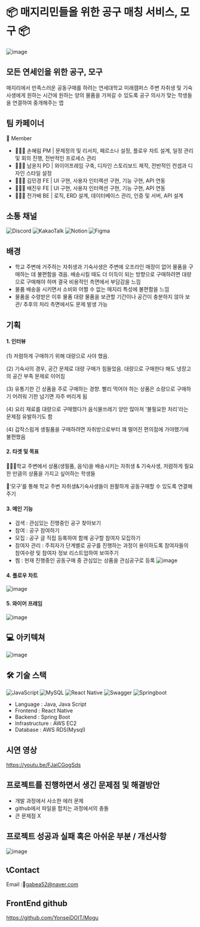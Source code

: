 # 📦 매지리민들을 위한 공구 매칭 서비스, 모구 📦
![image](https://github.com/user-attachments/assets/a3b02fe5-a663-4bfd-9b0a-afbb43cc66df)



## 모든 연세인을 위한 공구, 모구
매지리에서 만족스러운 공동구매를 하려는 연세대학교 미래캠퍼스 주변 자취생 및 기숙사생에게 원하는 시간에 원하는 양의 물품을 가져갈 수 있도록 공구 의사가 맞는 학생들을 연결하여 중개해주는 앱

## 팀 카페이너
💫 Member
- 🙋🏻‍♀️ 손혜림 PM | 문제정의 및 리서치, 페르소나 설정, 플로우 차트 설계, 일정 관리 및 회의 진행, 전반적인 프로세스 관리
- 🙋🏻‍♀️ 남윤지 PD | 와이어프레임 구축, 디자인 스토리보드 제작, 전반적인 컨셉과 디자인 스타일 설정
- 🙋🏻‍♀️ 김민경 FE | UI 구현, 사용자 인터랙션 구현, 기능 구현, API 연동
- 🙋🏻‍♂️ 배진우 FE | UI 구현, 사용자 인터랙션 구현, 기능 구현, API 연동
- 🙋🏻‍♀️ 전가배 BE | 로직, ERD 설계, 데이터베이스 관리, 인증 및 서버, API 설계


## 소통 채널
![Discord](https://img.shields.io/badge/Discord-%235865F2.svg?style=for-the-badge&logo=discord&logoColor=white)
![KakaoTalk](https://img.shields.io/badge/kakaotalk-ffcd00.svg?style=for-the-badge&logo=kakaotalk&logoColor=000000)
![Notion](https://img.shields.io/badge/Notion-%23000000.svg?style=for-the-badge&logo=notion&logoColor=white)
![Figma](https://img.shields.io/badge/figma-%23F24E1E.svg?style=for-the-badge&logo=figma&logoColor=white)

## 배경
- 학교 주변에 거주하는 자취생과 기숙사생은 주변에 오프라인 매장이 없어 물품을 구매하는 데 불편함을 겪음. 배송시킬 때도 더 이득이 되는 방향으로 구매하려면 대량으로 구매해야 하며 결국 비용적인 측면에서 부담감을 느낌
- 물품 배송을 시키면서 소비와 어쩔 수 없는 매지리 특성에 불편함을 느낌
- 물품을 수령받은 이후 물품 대량 물품을 보관할 기간이나 공간이 충분하지 않아 보관/ 추후의 처리 측면에서도 문제 발생 가능

## 기획
#### 1. 인터뷰
  
  (1) 저렴하게 구매하기 위해 대량으로 사야 했음.

  (2) 기숙사의 경우, 공간 문제로 대량 구매가 힘들었음. 대량으로 구매한다 해도 냉장고의 공간 부족 문제로 이어짐 

  (3) 유통기한 긴 상품을 주로 구매하는 경향. 빨리 먹어야 하는 상품은 소량으로 구매하기 어려워 기한 넘기면 자주 버리게 됨

  (4) 요리 재료를 대량으로 구매했다가 음식물쓰레기 양만 많아져 '불필요한 처리'라는 문제점 유발하기도 함

  (4) 갑작스럼게 생필품을 구매하려면 자취방으로부터 꽤 떨어진 편의점에 가야했기에 불편했음
#### 2. 타겟 및 목표
  🧑‍🤝‍🧑학교 주변에서 상품(생필품, 음식)을 배송시키는 자취생 & 기숙사생, 저렴하게 필요한 만큼의 상품을 가지고 싶어하는 학생들
  
  📍‘모구’를 통해 학교 주변 자취생&기숙사생들이 원활하게 공동구매할 수 있도록 연결해주기

#### 3. 메인 기능
  - 검색 : 관심있는 진행중인 공구 찾아보기
  - 참여 : 공구 참여하기
  - 모집 : 공구 글 직접 등록하여 함께 공구할 참여자 모집하기
  - 참여자 관리 : 주최자가 단계별로 공구를 진행하는 과정이 용이하도록 참여자들의 참여수량 및 참여자 정보 리스트업하여 보여주기
  - 찜 : 현재 진행중인 공동구매 중 관심있는 상품을 관심공구로 등록
![image](https://github.com/user-attachments/assets/a540e2d0-b426-44a4-8eac-1853fc4b5b3f)

#### 4. 플로우 차트
![image](https://github.com/user-attachments/assets/b9c4b410-f947-4731-805b-262310533d74)

#### 5. 와이어 프레임
![image](https://github.com/user-attachments/assets/01fd857c-2bed-4174-b7e8-d384f1fd2966)

## 💻 아키텍쳐
![image](https://github.com/user-attachments/assets/e465a234-cd6b-4c73-9d11-3704384a4a73)

## 🛠 기술 스택
![JavaScript](https://img.shields.io/badge/javascript-%23323330.svg?style=for-the-badge&logo=javascript&logoColor=%23F7DF1E)
![MySQL](https://img.shields.io/badge/mysql-4479A1.svg?style=for-the-badge&logo=mysql&logoColor=white)
![React Native](https://img.shields.io/badge/react_native-%2320232a.svg?style=for-the-badge&logo=react&logoColor=%2361DAFB)
![Swagger](https://img.shields.io/badge/-Swagger-%23Clojure?style=for-the-badge&logo=swagger&logoColor=white)
![Springboot](https://img.shields.io/badge/Spring-6DB33F?style=for-the-badge&logo=spring&logoColor=white)

- Language : Java, Java Script
- Frontend : React Native
- Backend : Spring Boot
- Infrastructure : AWS EC2
- Database : AWS RDS(Mysql)

## 시연 영상
https://youtu.be/FJaiCGogSds

## 프로젝트를 진행하면서 생긴 문제점 및 해결방안
- 개발 과정에서 사소한 에러 문제
- github에서 파일을 합치는 과정에서의 충돌
- 큰 문제점 X


## 프로젝트 성공과 실패 혹은 아쉬운 부분 / 개선사항
</details>

![image](https://github.com/user-attachments/assets/6fa3b087-8946-4078-bc7b-ff96dc35fbaf)

## 📞Contact
Email :gabea52@naver.com

## FrontEnd github
https://github.com/YonseiDOIT/Mogu
  
